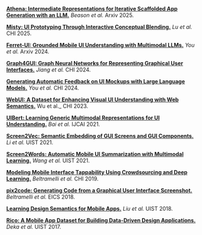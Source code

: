 
[**Athena: Intermediate Representations for Iterative Scaffolded App Generation with an LLM.**](https://arxiv.org/abs/2508.20263)  _Beason et al._ Arxiv 2025.

[**Misty: UI Prototyping Through Interactive Conceptual Blending.**](https://dl.acm.org/doi/full/10.1145/3706598.3713924) _Lu et al._ CHI 2025.

[**Ferret-UI: Grounded Mobile UI Understanding with Multimodal LLMs.**](https://arxiv.org/abs/2404.05719) _You et al._ Arxiv 2024.

[**Graph4GUI: Graph Neural Networks for Representing Graphical User Interfaces.**](https://yuejiang-nj.github.io/Publications/2024CHI_Graph4GUI/project_page/main.html)  _Jiang et al._ CHI 2024.

[**Generating Automatic Feedback on UI Mockups with Large Language Models.**](https://dl.acm.org/doi/10.1145/3613904.3642782) _You et al._ CHI 2024.

[**WebUI: A Dataset for Enhancing Visual UI Understanding with Web Semantics.**](https://dl.acm.org/doi/abs/10.1145/3490099.3511109) Wu et al._ CHI 2023.

[**UIBert: Learning Generic Multimodal Representations for UI Understanding.**](https://arxiv.org/abs/2107.13731) _Bai et al._ IJCAI 2021.

[**Screen2Vec: Semantic Embedding of GUI Screens and GUI Components.**](https://dl.acm.org/doi/10.1145/3411764.3445049) _Li et al._ UIST 2021.

[**Screen2Words: Automatic Mobile UI Summarization with Multimodal Learning.**](https://dl.acm.org/doi/10.1145/3472749.3474765) _Wang et al._ UIST 2021.

[**Modeling Mobile Interface Tappability Using Crowdsourcing and Deep Learning.**](https://dl.acm.org/doi/10.1145/3290605.3300305) _Beltramelli et al._ CHI 2019.

[**pix2code: Generating Code from a Graphical User Interface Screenshot.**](https://dl.acm.org/doi/10.1145/3220134.3220135) _Beltramelli et al._ EICS 2018.

[**Learning Design Semantics for Mobile Apps.**](https://dl.acm.org/doi/abs/10.1145/3242587.3242650) _Liu et al._ UIST 2018.

[**Rico: A Mobile App Dataset for Building Data-Driven Design Applications.**](https://dl.acm.org/doi/10.1145/3126594.3126651) _Deka et al._ UIST 2017.
